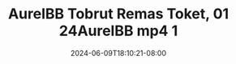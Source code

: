 --- 
title: "AurelBB Tobrut Remas Toket, 01 24AurelBB mp4 1"
description: "   video bokep AurelBB Tobrut Remas Toket, 01 24AurelBB mp4 1 simontok full vidio terbaru"
date: 2024-06-09T18:10:21-08:00
file_code: "joi72gbmnddj"
draft: false
cover: "suw0igp5sjepewkn.jpg"
tags: ["AurelBB", "Tobrut", "Remas", "bokep-indo", "bokep-viral", "bokep-ig"]
length: 84
fld_id: "1482980"
foldername: "Aurelbb update"
categories: ["Aurelbb update"]
views: 0
---